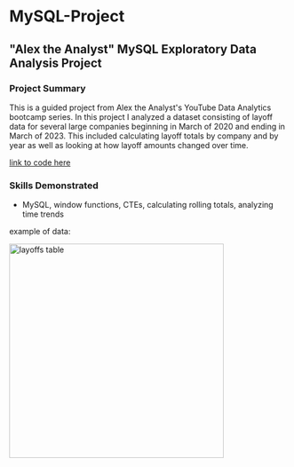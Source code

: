 # MySQL-Project 

## "Alex the Analyst" MySQL Exploratory Data Analysis Project
### Project Summary
This is a guided project from Alex the Analyst's YouTube Data Analytics bootcamp series. In this project I analyzed a dataset consisting of layoff data for several large companies beginning in March of 2020 and ending in March of 2023. This included calculating layoff totals
by company and by year as well as looking at how layoff amounts changed over time. 


[link to code here](MySQL%20Exploratory%20Data%20Analysis%20Project.sql)

### Skills Demonstrated
- MySQL, window functions, CTEs, calculating rolling totals, analyzing time trends

example of data:


<img width="386" alt="layoffs table" src="https://github.com/user-attachments/assets/8b178b10-6ad1-4db0-a8b2-1e594214de52">
